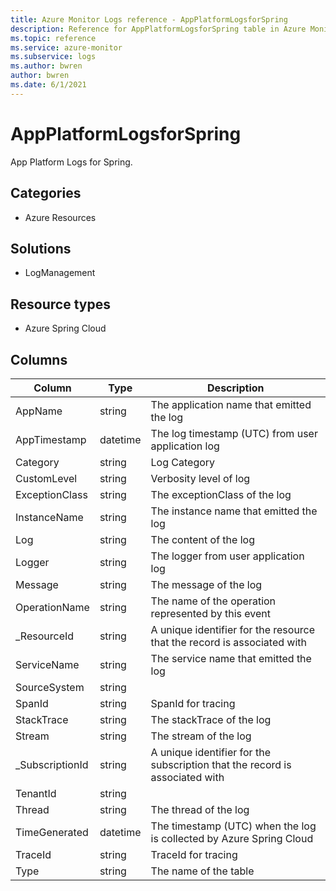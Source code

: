 ```yaml
---
title: Azure Monitor Logs reference - AppPlatformLogsforSpring
description: Reference for AppPlatformLogsforSpring table in Azure Monitor Logs.
ms.topic: reference
ms.service: azure-monitor
ms.subservice: logs
ms.author: bwren
author: bwren
ms.date: 6/1/2021
---
```


# AppPlatformLogsforSpring

 App Platform Logs for Spring.

## Categories

- Azure Resources
## Solutions

- LogManagement
## Resource types

- Azure Spring Cloud




## Columns

|Column|Type|Description|
|---|---|---|
|AppName|string|The application name that emitted the log|
|AppTimestamp|datetime|The log timestamp (UTC) from user application log|
|Category|string|Log Category|
|CustomLevel|string|Verbosity level of log|
|ExceptionClass|string|The exceptionClass of the log|
|InstanceName|string|The instance name that emitted the log|
|Log|string|The content of the log|
|Logger|string|The logger from user application log|
|Message|string|The message of the log|
|OperationName|string|The name of the operation represented by this event|
|_ResourceId|string|A unique identifier for the resource that the record is associated with|
|ServiceName|string|The service name that emitted the log|
|SourceSystem|string||
|SpanId|string|SpanId for tracing|
|StackTrace|string|The stackTrace of the log|
|Stream|string|The stream of the log|
|_SubscriptionId|string|A unique identifier for the subscription that the record is associated with|
|TenantId|string||
|Thread|string|The thread of the log|
|TimeGenerated|datetime|The timestamp (UTC) when the log is collected by Azure Spring Cloud|
|TraceId|string|TraceId for tracing|
|Type|string|The name of the table|
